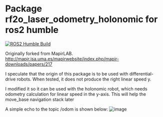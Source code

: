 # Package rf2o_laser_odometry_holonomic for ros2 humble
[![ROS2 Humble Build](https://github.com/simbolonmartin/rf2o_laser_odometry_holonomic/actions/workflows/main.yml/badge.svg)](https://github.com/simbolonmartin/rf2o_laser_odometry_holonomic/actions/workflows/main.yml)

Originally forked from MapirLAB. <link> http://mapir.isa.uma.es/mapirwebsite/index.php/mapir-downloads/papers/217 </link>

I speculate that the origin of this package is to be used with differential-drive robots. When tested, it does not produce the right linear speed y. 

I modified it so it can be used with the holonomic robot, which needs odometry calculation for linear speed in the y-axis. This will help the move_base navigation stack later

 A simple echo to the topic /odom is shown below:
![image](https://github.com/simbolonmartin/rf2o_laser_odometry_holonomic/assets/40651935/0270540d-870c-4463-84f1-d9e8868944c2)
